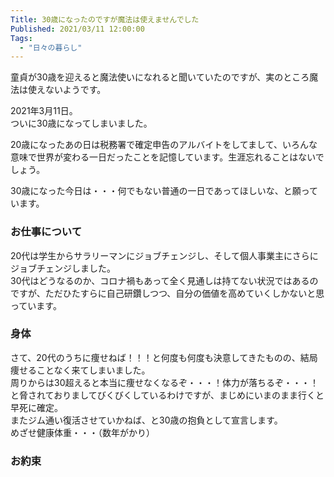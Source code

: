 ```yaml
---
Title: 30歳になったのですが魔法は使えませんでした
Published: 2021/03/11 12:00:00
Tags:
  - "日々の暮らし"
---
```

童貞が30歳を迎えると魔法使いになれると聞いていたのですが、実のところ魔法は使えないようです。  

2021年3月11日。  
ついに30歳になってしまいました。  



20歳になったあの日は税務署で確定申告のアルバイトをしてまして、いろんな意味で世界が変わる一日だったことを記憶しています。生涯忘れることはないでしょう。  

30歳になった今日は・・・何でもない普通の一日であってほしいな、と願っています。  


### お仕事について
20代は学生からサラリーマンにジョブチェンジし、そして個人事業主にさらにジョブチェンジしました。  
30代はどうなるのか、コロナ禍もあって全く見通しは持てない状況ではあるのですが、ただひたすらに自己研鑽しつつ、自分の価値を高めていくしかないと思っています。  


### 身体
さて、20代のうちに痩せねば！！！と何度も何度も決意してきたものの、結局痩せることなく来てしまいました。  
周りからは30超えると本当に痩せなくなるぞ・・・！体力が落ちるぞ・・・！と脅されておりましてびくびくしているわけですが、まじめにいまのまま行くと早死に確定。  
またジム通い復活させていかねば、と30歳の抱負として宣言します。  
めざせ健康体重・・・（数年がかり）  

### お約束
<?# Twitter 1369664769171496961 /?>

